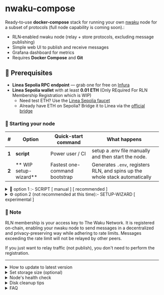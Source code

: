 # nwaku-compose

Ready‑to‑use **docker‑compose** stack for running your own [nwaku](https://github.com/waku-org/nwaku) node for a subset of protocols (full node capability is coming soon).:

* RLN‑enabled nwaku node (relay + store protocols, excluding message publishing)
* Simple web UI to publish and receive messages
* Grafana dashboard for metrics
* Requires **Docker Compose** and **Git**

## 📝 Prerequisites

* **Linea Sepolia RPC endpoint** — grab one for free on [Infura](https://www.infura.io)
* **Linea Sepolia wallet** with at least **0.01 ETH** (Only REquired For RLN Membership Registration which is WIP)
  * Need test ETH? Use the [Linea Sepolia faucet](https://www.infura.io/faucet/sepolia)  
  * Already have ETH on Sepolia? Bridge it to Linea via the [official bridge](https://bridge.linea.build/native-bridge)

### 🚀 Starting your node

| # | Option | Quick-start command | What happens | 
|---|------|--------------------|--------------|
| **1** | **script** | Power user / CI | setup a .env file manually and then start the node.|
| **2** | ** WIP setup-wizard** | Fastest one-command bootstrap | Generates `.env`, registers RLN, and spins up the whole stack automatically |

<details>
<summary>🧪 option 1 :- SCRIPT [ manual ] [ recommended ] </summary>

```
cp .env.example .env  
```
Edit the .env file and fill in all required parameters 


### 💽 2. Select DB Parameters

Waku runs a PostgreSQL Database to store messages from the network and serve them to other peers.
To prevent the database to grow indefinitely, you need to select how much disk space to allocate.
You can either run a script that will estimate and set a good value:

```
./set_storage_retention.sh
```

Or select your own value. For example, `50GB`:

```shell
echo "STORAGE_SIZE=50GB" >> .env
```

Depending on your machine's memory, it may be worth allocating more memory to the Postgres container to ensure heavy queries are served:

```shell
./set_postgres_shm.sh
```

Or select your own value manually, for example, `4g`:

```shell
echo "POSTGRES_SHM=4g" >> .env
```

### 🖥️ 3. Start your node

Start all processes: nwaku node, database and grafana for metrics. Your [RLN](https://rate-limiting-nullifier.github.io/rln-docs/what_is_rln.html) membership is loaded into nwaku under the hood.
```console
docker-compose up -d
```
⚠️ The node might take a few minutes the very first time it runs because it needs to build locally the RLN community membership tree.

###🏄🏼‍♂️ 4. Interact with your nwaku node

* See [localhost:3000](http://localhost:3000/d/yns_4vFVk/nwaku-monitoring) for node metrics.
* See [localhost:4000](http://localhost:4000) for a nice frontend to chat with other users.

**📬 4. Use the REST API**

Your nwaku node exposes a [REST API](https://waku-org.github.io/waku-rest-api/) to interact with it.

```
# get nwaku version
curl http://127.0.0.1:8645/debug/v1/version
# get nwaku info
curl http://127.0.0.1:8645/debug/v1/info
```

**Publish a message to a `contentTopic`**. Everyone subscribed to it will receive it. Note that `payload` is base64 encoded.

```
curl -X POST "http://127.0.0.1:8645/relay/v1/auto/messages" \
 -H "content-type: application/json" \
 -d '{"payload":"'$(echo -n "Hello Waku Network - from Anonymous User" | base64)'","contentTopic":"/my-app/2/chatroom-1/proto"}'
```

**Get messages sent to a `contentTopic`**. Note that any store node in the network is used to reply.
```
curl -X GET "http://127.0.0.1:8645/store/v1/messages?contentTopics=%2Fmy-app%2F2%2Fchatroom-1%2Fproto&pageSize=50&ascending=true" \
 -H "accept: application/json"
```

For advanced documentation, refer to [ADVANCED.md](https://github.com/waku-org/nwaku-compose/blob/master/ADVANCED.md).

</details>

<details>
<summary>⚙️ option 2 (not recommended at this time):- SETUP-WIZARD [ experimental ]</summary>

Run the wizard script.
Once the script is done, the node will be started for you, so there is nothing else to do.

The script is experimental, feedback and pull requests are welcome.

```
./setup_wizard.sh
```

</details>

### 📌 Note
RLN membership is your access key to The Waku Network. It is registered on-chain, enabling your nwaku node to send messages in a decentralized and privacy-preserving way while adhering to rate limits. Messages exceeding the rate limit will not be relayed by other peers.

If you just want to relay traffic (not publish), you don't need to perform the registration.



-----
<details>
<summary>How to update to latest version</summary>

We regularly announce new available versions in our [Discord](https://discord.waku.org/) server.

### From `v0.35.1` or older

Please review the latest https://github.com/waku-org/nwaku-compose/blob/master/.env.example env var template file and update your .env accordingly.

Make sure you have some ETH in your Linea Sepolia account.
Also, move your Sepolia RPC client (e.g., Infura) to a Linea Sepolia RPC client.

You will need to delete both the `keystore` and `rln_tree` folders, and register your membership again before using the new version by running the following commands:

1. `cd nwaku-compose` ( go into the root's repository folder )
2. `docker-compose down`
3. `sudo rm -r keystore rln_tree`
4. `git pull origin master`
5. `./register_rln.sh`
6. `docker-compose up -d`

### From `v0.36.0` or newer

Updating the node is as simple as running the following:
1. `cd nwaku-compose` ( go into the root's repository folder )
2. `docker-compose down`
3. `git pull origin master`
4. `docker-compose up -d`
</details>

<details>
<summary>Set storage size (optional)</summary>

To improve storage on the network, you can increase the allocated space for the database.
To do so, you can simply run:

```
./set_storage_retention.sh
```
</details>

<details>
<summary>Node's health check</summary>

Once done, check your node is healthy: 

```
./chkhealth.sh 
```

All good:
```
02:15:51 - node health status is:

{
  "nodeHealth": "Ready",
  "protocolsHealth": [
    {
      "Rln Relay": "Ready"
    }
    ...
  ]
}
```

If the `./chkhealth.sh` script is hanging or returns the following, wait a few minutes and run it again:
```
02:17:57 - node health status is:

{
  "nodeHealth": "Initializing",
  "protocolsHealth": []
}
```
</details>

<details>
<summary>Disk cleanup tips</summary>

Docker artefact can take some precious disk space, run the following commands to free space **while your node is running**.

**Only do this if this machine is solely used for Waku and you have no other docker services**.

**I repeat, this will clean other docker services and images not running, only do this if this machine is only used for Waku**.

```
# Be sure that your containers **are running**
sudo docker-compose up -d

# Clean docker system files
sudo docker system prune -a

# Delete docker images
sudo docker image prune -a

# Delete docker containers
sudo docker container prune

# Delete docker volumes
sudo docker volume prune
```

#### journal

If your `/var/log` gets quite large:

```
journalctl --disk-usage
> Archived and active journals take up 1.5G in the file system.
```

You can cap the size in ` /etc/systemd/journald.conf` with

```
SystemMaxUse=50M
```

then restart to apply

```
systemctl restart systemd-journald
```

and verify
```
journalctl --disk-usage
> Archived and active journals take up 55.8M in the file system.
```

</details>

<details>
<summary>FAQ</summary>
[see](FAQ.md)
</details>
